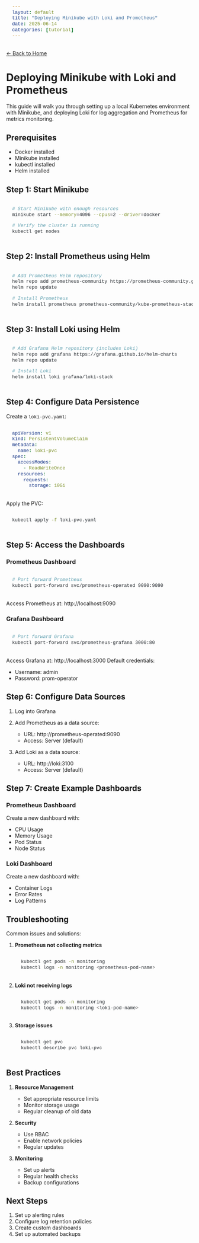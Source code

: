```yaml
---
layout: default
title: "Deploying Minikube with Loki and Prometheus"
date: 2025-06-14
categories: [tutorial]
---
```


<div class="back-link">
  <a href="{{ site.baseurl }}/">← Back to Home</a>
</div>

# Deploying Minikube with Loki and Prometheus

This guide will walk you through setting up a local Kubernetes environment with Minikube, and deploying Loki for log aggregation and Prometheus for metrics monitoring.

## Prerequisites

- Docker installed
- Minikube installed
- kubectl installed
- Helm installed

## Step 1: Start Minikube

```bash
# Start Minikube with enough resources
minikube start --memory=4096 --cpus=2 --driver=docker

# Verify the cluster is running
kubectl get nodes
```

## Step 2: Install Prometheus using Helm

```bash
# Add Prometheus Helm repository
helm repo add prometheus-community https://prometheus-community.github.io/helm-charts
helm repo update

# Install Prometheus
helm install prometheus prometheus-community/kube-prometheus-stack
```

## Step 3: Install Loki using Helm

```bash
# Add Grafana Helm repository (includes Loki)
helm repo add grafana https://grafana.github.io/helm-charts
helm repo update

# Install Loki
helm install loki grafana/loki-stack
```

## Step 4: Configure Data Persistence

Create a `loki-pvc.yaml`:

```yaml
apiVersion: v1
kind: PersistentVolumeClaim
metadata:
  name: loki-pvc
spec:
  accessModes:
    - ReadWriteOnce
  resources:
    requests:
      storage: 10Gi
```

Apply the PVC:
```bash
kubectl apply -f loki-pvc.yaml
```

## Step 5: Access the Dashboards

### Prometheus Dashboard
```bash
# Port forward Prometheus
kubectl port-forward svc/prometheus-operated 9090:9090
```
Access Prometheus at: http://localhost:9090

### Grafana Dashboard
```bash
# Port forward Grafana
kubectl port-forward svc/prometheus-grafana 3000:80
```
Access Grafana at: http://localhost:3000
Default credentials:
- Username: admin
- Password: prom-operator

## Step 6: Configure Data Sources

1. Log into Grafana
2. Add Prometheus as a data source:
   - URL: http://prometheus-operated:9090
   - Access: Server (default)

3. Add Loki as a data source:
   - URL: http://loki:3100
   - Access: Server (default)

## Step 7: Create Example Dashboards

### Prometheus Dashboard
Create a new dashboard with:
- CPU Usage
- Memory Usage
- Pod Status
- Node Status

### Loki Dashboard
Create a new dashboard with:
- Container Logs
- Error Rates
- Log Patterns

## Troubleshooting

Common issues and solutions:

1. **Prometheus not collecting metrics**
   ```bash
   kubectl get pods -n monitoring
   kubectl logs -n monitoring <prometheus-pod-name>
   ```

2. **Loki not receiving logs**
   ```bash
   kubectl get pods -n monitoring
   kubectl logs -n monitoring <loki-pod-name>
   ```

3. **Storage issues**
   ```bash
   kubectl get pvc
   kubectl describe pvc loki-pvc
   ```

## Best Practices

1. **Resource Management**
   - Set appropriate resource limits
   - Monitor storage usage
   - Regular cleanup of old data

2. **Security**
   - Use RBAC
   - Enable network policies
   - Regular updates

3. **Monitoring**
   - Set up alerts
   - Regular health checks
   - Backup configurations

## Next Steps

1. Set up alerting rules
2. Configure log retention policies
3. Create custom dashboards
4. Set up automated backups

<style>
pre {
  background-color: #f6f8fa;
  border-radius: 3px;
  padding: 16px;
  overflow: auto;
}

code {
  font-family: "SFMono-Regular", Consolas, "Liberation Mono", Menlo, Courier, monospace;
  font-size: 0.9em;
}

.yaml {
  color: #032f62;
}

.bash {
  color: #24292e;
}
</style> 